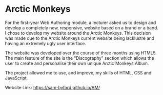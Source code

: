 # Arctic Monkeys

For the first-year Web Authoring module, a lecturer asked us to design and develop a completely new, responsive, website based on a brand or a band. I chose to develop my website around the Arctic Monkeys. This decision was made due to the Arctic Monkeys current website being lacklustre and having an extremely ugly user interface.

The website was developed over the course of three months using HTML5. The main feature of the site is the "Discography" section which allows the user to create and personalise their own unique Arctic Monkeys Album.

The project allowed me to use, and improve, my skills of HTML, CSS and JavaScript.

Website Link: https://sam-byford.github.io/AM/

